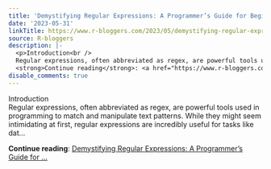 ```yaml
---
title: 'Demystifying Regular Expressions: A Programmer’s Guide for Beginners'
date: '2023-05-31'
linkTitle: https://www.r-bloggers.com/2023/05/demystifying-regular-expressions-a-programmers-guide-for-beginners/
source: R-bloggers
description: |-
  <p>Introduction<br />
  Regular expressions, often abbreviated as regex, are powerful tools used in programming to match and manipulate text patterns. While they might seem intimidating at first, regular expressions are incredibly useful for tasks like dat...</p>
  <strong>Continue reading</strong>: <a href="https://www.r-bloggers.com/2023/05/demystifying-regular-expressions-a-programmers-guide-for-beginners/">Demystifying Regular Expressions: A Programmer’s Guide for ...
disable_comments: true
---
```

<p>Introduction<br />
Regular expressions, often abbreviated as regex, are powerful tools used in programming to match and manipulate text patterns. While they might seem intimidating at first, regular expressions are incredibly useful for tasks like dat...</p>
<strong>Continue reading</strong>: <a href="https://www.r-bloggers.com/2023/05/demystifying-regular-expressions-a-programmers-guide-for-beginners/">Demystifying Regular Expressions: A Programmer’s Guide for ...